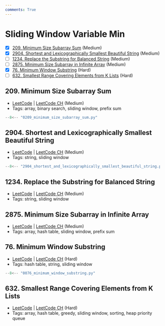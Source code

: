 ```yaml
---
comments: True
---
```


# Sliding Window Variable Min

- [x] [209. Minimum Size Subarray Sum](https://leetcode.cn/problems/minimum-size-subarray-sum/) (Medium)
- [x] [2904. Shortest and Lexicographically Smallest Beautiful String](https://leetcode.cn/problems/shortest-and-lexicographically-smallest-beautiful-string/) (Medium)
- [ ] [1234. Replace the Substring for Balanced String](https://leetcode.cn/problems/replace-the-substring-for-balanced-string/) (Medium)
- [ ] [2875. Minimum Size Subarray in Infinite Array](https://leetcode.cn/problems/minimum-size-subarray-in-infinite-array/) (Medium)
- [x] [76. Minimum Window Substring](https://leetcode.cn/problems/minimum-window-substring/) (Hard)
- [ ] [632. Smallest Range Covering Elements from K Lists](https://leetcode.cn/problems/smallest-range-covering-elements-from-k-lists/) (Hard)

## 209. Minimum Size Subarray Sum

-   [LeetCode](https://leetcode.com/problems/minimum-size-subarray-sum/) | [LeetCode CH](https://leetcode.cn/problems/minimum-size-subarray-sum/) (Medium)
-   Tags: array, binary search, sliding window, prefix sum

```python title="209. Minimum Size Subarray Sum"
--8<-- "0209_minimum_size_subarray_sum.py"
```

## 2904. Shortest and Lexicographically Smallest Beautiful String

-   [LeetCode](https://leetcode.com/problems/shortest-and-lexicographically-smallest-beautiful-string/) | [LeetCode CH](https://leetcode.cn/problems/shortest-and-lexicographically-smallest-beautiful-string/) (Medium)
-   Tags: string, sliding window

```python title="2904. Shortest and Lexicographically Smallest Beautiful String"
--8<-- "2904_shortest_and_lexicographically_smallest_beautiful_string.py"
```

## 1234. Replace the Substring for Balanced String

-   [LeetCode](https://leetcode.com/problems/replace-the-substring-for-balanced-string/) | [LeetCode CH](https://leetcode.cn/problems/replace-the-substring-for-balanced-string/) (Medium)
-   Tags: string, sliding window

## 2875. Minimum Size Subarray in Infinite Array

-   [LeetCode](https://leetcode.com/problems/minimum-size-subarray-in-infinite-array/) | [LeetCode CH](https://leetcode.cn/problems/minimum-size-subarray-in-infinite-array/) (Medium)
-   Tags: array, hash table, sliding window, prefix sum

## 76. Minimum Window Substring

-   [LeetCode](https://leetcode.com/problems/minimum-window-substring/) | [LeetCode CH](https://leetcode.cn/problems/minimum-window-substring/) (Hard)
-   Tags: hash table, string, sliding window

```python title="76. Minimum Window Substring"
--8<-- "0076_minimum_window_substring.py"
```

## 632. Smallest Range Covering Elements from K Lists

-   [LeetCode](https://leetcode.com/problems/smallest-range-covering-elements-from-k-lists/) | [LeetCode CH](https://leetcode.cn/problems/smallest-range-covering-elements-from-k-lists/) (Hard)
-   Tags: array, hash table, greedy, sliding window, sorting, heap priority queue

